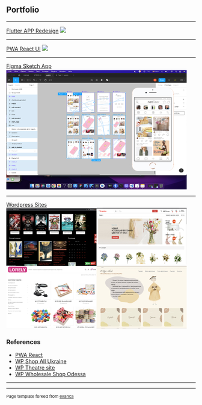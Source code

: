 ## Portfolio

---



[Flutter APP Redesign](/sample_page)
<img src="images/figma_app.jpg?raw=true"/>

---
[PWA React UI](/pdf/sample_presentation.pdf)
<img src="images/dummy_thumbnail.jpg?raw=true"/>

---
[Figma Sketch App](http://example.com/)
<img src="images/app_figma.jpg?raw=true"/>

---
[Wordpress Sites](/pdf/sample_presentation.pdf)
<img src="images/sites.jpg?raw=true"/>

### References

- [PWA React](http://app.xproid.com/)
- [WP Shop All Ukraine](http://krasiva.ua/)
- [WP Theatre site](http://www.theatre.org.ua/)
- [WP Wholesale Shop Odessa](http://lorely.com.ua/)


---




---
<p style="font-size:11px">Page template forked from <a href="https://github.com/evanca/quick-portfolio">evanca</a></p>
<!-- Remove above link if you don't want to attibute -->
